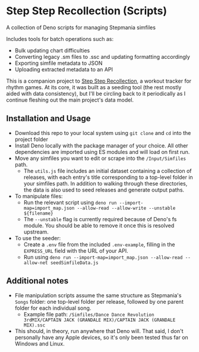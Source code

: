 # Step Step Recollection (Scripts)

A collection of Deno scripts for managing Stepmania simfiles

Includes tools for batch operations such as:

* Bulk updating chart difficulties
* Converting legacy .sm files to .ssc and updating formatting accordingly
* Exporting simfile metadata to JSON
* Uploading extracted metadata to an API

This is a companion project to [Step Step Recollection](https://github.com/chaosharmonic/step-step-recollection), a workout tracker for rhythm games. At its core, it was built as a seeding tool (the rest mostly aided with data consistency), but I'll be circling back to it periodically as I continue fleshing out the main project's data model.

## Installation and Usage

* Download this repo to your local system using `git clone` and `cd` into the project folder
* Install Deno locally with the package manager of your choice. All other dependencies are imported using ES modules and will load on first run.
* Move any simfiles you want to edit or scrape into the `/Input/Simfiles` path.
    * The `utils.js` file includes an initial dataset containing a collection of releases, with each entry's title corresponding to a top-level folder in your simfiles path. In addition to walking through these directories, the data is also used to seed releases and generate output paths.
* To manipulate files:
    * Run the relevant script using `deno run --import-map=import_map.json --allow-read --allow-write --unstable ${filename}`
    * The `--unstable` flag is currently required because of Deno's fs module. You should be able to remove it once this is resolved upstream.
* To use the seeder:
    * Create a `.env` file from the included `.env-example`, filling in the `EXPRESS_URL` field with the URL of your API.
    * Run using `deno run --import-map=import_map.json --allow-read --allow-net seedSimfileData.js`

## Additional notes

* File manipulation scripts assume the same structure as Stepmania's `Songs` folder: one top-level folder per release, followed by one parent folder for each individual song.
    * Example file path: `/Simfiles/Dance Dance Revolution 3rdMIX/CAPTAIN JACK (GRANDALE MIX)/CAPTAIN JACK (GRANDALE MIX).ssc`
* This should, in theory, run anywhere that Deno will. That said, I don't personally have any Apple devices, so it's only been tested thus far on Windows and Linux.